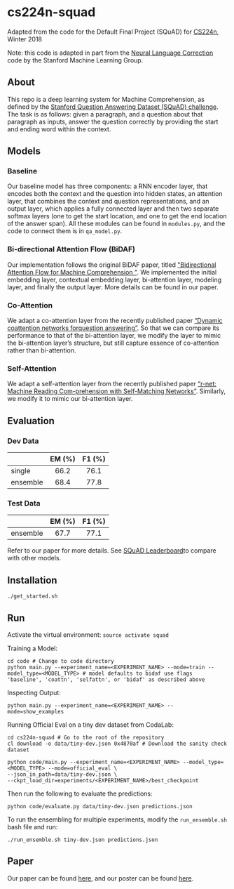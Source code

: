 # cs224n-squad
Adapted from the code for the Default Final Project (SQuAD) for [CS224n](http://web.stanford.edu/class/cs224n/), Winter 2018

Note: this code is adapted in part from the [Neural Language Correction](https://github.com/stanfordmlgroup/nlc/) code by the Stanford Machine Learning Group.

## About

This repo is a deep learning system for Machine Comprehension, as defined by the [Stanford Question Answering Dataset (SQuAD) challenge](https://rajpurkar.github.io/SQuAD-explorer/). The task is as follows: given a paragraph, and a question about that paragraph as inputs, answer the question correctly by providing the start and ending word within the context.

## Models

### Baseline

Our baseline model has three components: a RNN encoder layer, that encodes both the context and the question into hidden states, an attention layer, that combines the context and question representations, and an output layer, which applies a fully connected layer and then two separate softmax layers (one to get the start location, and one to get the end location of the answer span). All these modules can be found in ```modules.py```, and the code to connect them is in ```qa_model.py```.

### Bi-directional Attention Flow (BiDAF)

Our implementation follows the original BiDAF paper, titled ["Bidirectional Attention Flow for Machine Comprehension
"](https://arxiv.org/abs/1611.01603). We implemented the initial embedding layer, contextual embedding layer, bi-attention layer, modeling layer, and finally the output layer. More details can be found in our paper.

### Co-Attention

We adapt a co-attention layer from the recently published paper [“Dynamic coattention networks forquestion answering”](https://arxiv.org/abs/1611.01604). So that we can compare its performance to that of the bi-attention layer, we modify the layer to mimic the bi-attention layer’s structure, but still capture essence of co-attention rather than bi-attention.

### Self-Attention

We adapt a self-attention layer from the recently published paper [“r-net:  Machine Reading Com-prehension with Self-Matching Networks”](https://www.microsoft.com/en-us/research/wp-content/uploads/2017/05/r-net.pdf). Similarly, we modify it to mimic our bi-attention layer.

## Evaluation

### Dev Data

|          | EM (%) | F1 (%) |
| -------- |:------:|:------:|
| single   | 66.2   | 76.1   |
| ensemble | 68.4   | 77.8   |

### Test Data

|          | EM (%) | F1 (%) |
| -------- |:------:|:------:|
| ensemble | 67.7   | 77.1   |

Refer to our paper for more details.
See [SQuAD Leaderboard](https://rajpurkar.github.io/SQuAD-explorer/)to compare with other models.

## Installation

```
./get_started.sh
```

## Run

Activate the virtual environment: ```source activate squad```

Training a Model:

```
cd code # Change to code directory
python main.py --experiment_name=<EXPERIMENT_NAME> --mode=train --model_type=<MODEL_TYPE> # model defaults to bidaf use flags 'baseline', 'coattn', 'selfattn', or 'bidaf' as described above
```

Inspecting Output:

```
python main.py --experiment_name=<EXPERIMENT_NAME> --mode=show_examples
```

Running Official Eval on a tiny dev dataset from CodaLab:

```
cd cs224n-squad # Go to the root of the repository
cl download -o data/tiny-dev.json 0x4870af # Download the sanity check dataset

python code/main.py --experiment_name=<EXPERIMENT_NAME> --model_type=<MODEL_TYPE> --mode=official_eval \
--json_in_path=data/tiny-dev.json \
--ckpt_load_dir=experiments/<EXPERIMENT_NAME>/best_checkpoint
```

Then run the following to evaluate the predictions:

```
python code/evaluate.py data/tiny-dev.json predictions.json
```

To run the ensembling for multiple experiments, modify the `run_ensemble.sh` bash file and run:

```
./run_ensemble.sh tiny-dev.json predictions.json
```

## Paper

Our paper can be found [here](http://web.stanford.edu/class/cs224n/reports/6857497.pdf), and our poster can be found [here](https://ezshen.github.io/files/cs224n_final_poster.pdf).

